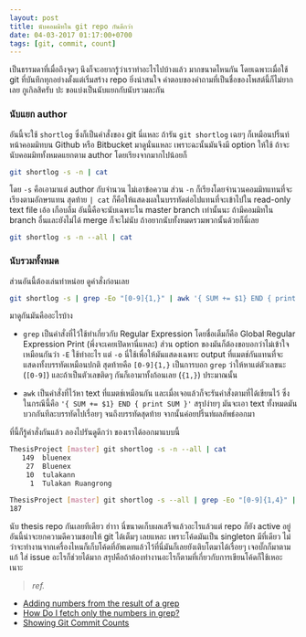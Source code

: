 ```yaml
---
layout: post
title: นับคอมมิทใน git repo กันดีกว่า
date: 04-03-2017 01:17:00+0700
tags: [git, commit, count]
---
```


เป็นธรรมดาที่เมื่อถึงจุดๆ นึงก็จะอยากรู้ว่าเราทำอะไรไปบ้างแล้ว มากขนาดไหนกัน โดยเฉพาะเมื่อใช้ git ที่บันทึกทุกอย่างตั้งแต่เริ่มสร้าง repo ยิ่งน่าสนใจ คำตอบของคำถามที่เป็นชื่อของโพสต์นี้ก็ไม่ยากเลย กูเกิลสิครับ ปะ ขอแบ่งเป็นนับแยกกับนับรวมละกัน

### นับแยก author
อันนี้จะใช้ `shortlog` ซึ่งก็เป็นคำสั่งของ git นี่แหละ ถ้ารัน `git shortlog` เฉยๆ ก็เหมือนปริ้นท์หน้าคอมมิทบน Github หรือ Bitbucket มาดูนั่นแหละ เพราะฉะนั้นมันจึงมี option ให้ใช้ ถ้าจะนับคอมมิททั้งหมดแยกตาม author โดยเรียงจากมากไปน้อยก็

```sh
git shortlog -s -n | cat
```

โดย `-s` คือเอามาแต่ author กับจำนวน ไม่เอาข้อความ ส่วน `-n` ก็เรียงโดยจำนวนคอมมิทแทนที่จะเรียงตามอักษรแทน สุดท้าย `| cat` ก็คือให้แสดงผลในบรรทัดต่อไปแทนที่จะเข้าไปใน read-only text file เอ้อ เกือบลืม อันนี้คือจะนับเฉพาะใน master branch เท่านั้นนะ ถ้ามีคอมมิทใน branch อื่นและยังไม่ได้ merge ก็จะไม่นับ ถ้าอยากนับทั้งหมดรวมพวกนั้นด้วยก็นี่เลย

```sh
git shortlog -s -n --all | cat
```

### นับรวมทั้งหมด
ส่วนอันนี้ต้องเล่นท่าหน่อย ดูคำสั่งก่อนเลย

```sh
git shortlog -s | grep -Eo "[0-9]{1,}" | awk '{ SUM += $1} END { print SUM }'
```

มาดูกันมันคืออะไรบ้าง

- `grep` เป็นคำสั่งที่ไว้ใช้ทำเกี่ยวกับ Regular Expression โดยชื่อเต็มก็คือ Global Regular Expression Print (พึ่งจะเคยเปิดหานี่แหละ) ส่วน option ของมันก็ต้องขอบอกว่าไม่เข้าใจเหมือนกันว่า `-E` ใช้ทำอะไร แต่ `-o` นี่ใช้เพื่อให้มันแสดงเฉพาะ output ที่แมตช์กันแทนที่จะแสดงทั้งบรรทัดเหมือนปกติ สุดท้ายคือ `[0-9]{1,}` เป็นการบอก `grep` ว่าให้หาแต่ตัวเลขนะ (`[0-9]`) และถ้าเป็นตัวเลขติดๆ กันก็เอามาทั้งก้อนเลย (`{1,}`) ประมาณนั้น

- `awk` เป็นคำสั่งที่ไว้หา text ที่แมตช์เหมือนกัน และเมื่อเจอแล้วก็จะรันคำสั่งตามที่ได้เขียนไว้ ซึ่งในกรณีนี้คือ `'{ SUM += $1} END { print SUM }'` สรุปง่ายๆ มันจะเอา text ทั้งหมดมันบวกกันทีละบรรทัดไปเรื่อยๆ จนถึงบรรทัดสุดท้าย จากนั้นค่อยปริ้นท์ผลลัพธ์ออกมา

ที่นี้ก็รู้คำสั่งกันแล้ว ลองไปรันดูดีกว่า ของเราได้ออกมาแบบนี้

```sh
ThesisProject [master] git shortlog -s -n --all | cat
   149  bluenex
    27  Bluenex
    10  tulakann
     1  Tulakan Ruangrong

ThesisProject [master] git shortlog -s --all | grep -Eo "[0-9]{1,4}" | awk '{ SUM += $1} END { print SUM }'
187
```

นับ thesis repo กันเลยทีเดียว ฮ่าาา นี่ขนาดเก็บผลเสร็จแล้วอะไรแล้วแต่ repo ก็ยัง active อยู่ อันนี้น่าจะยกความดีความชอบให้ git ได้เต็มๆ เลยแหละ เพราะโค้ดมันเป็น singleton มีที่เดียว ไม่ว่าจะทำงานจากเครื่องไหนก็เก็บโค้ดที่อัพเดทแล้วไว้ที่นี่มันก็เลยยังเติบโตมาได้เรื่อยๆ เจอบั๊กก็มาตามแก้ ใส่ issue อะไรก็ช่วยได้มาก สรุปคือถ้าต้องทำงานอะไรก็ตามที่เกี่ยวกับการเขียนโค้ดก็ใช้เหอะ เนาะ 

> *ref.*
- [Adding numbers from the result of a grep](http://unix.stackexchange.com/questions/4840/adding-numbers-from-the-result-of-a-grep)
- [How Do I fetch only the numbers in grep?](http://askubuntu.com/questions/184204/how-do-i-fetch-only-the-numbers-in-grep)
- [Showing Git Commit Counts](http://zanshin.net/2012/06/08/showing-git-commit-counts/)

